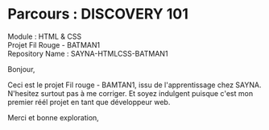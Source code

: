 <html>
    <h1>Parcours : DISCOVERY 101</h1>
    <div>Module : HTML & CSS</div>
    <div>Projet Fil Rouge - BATMAN1</div>
    <div>Repository Name : SAYNA-HTMLCSS-BATMAN1</div>
    <p>Bonjour,</p>
    <p>Ceci est le projet Fil rouge - BAMTAN1, issu de l'apprentissage chez SAYNA. N'hesitez surtout pas à me corriger. Et soyez indulgent puisque c'est mon premier réél projet en tant que développeur web.</p>
    <p>Merci et bonne exploration,</p>
</html>